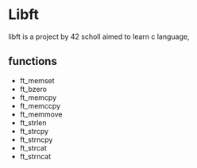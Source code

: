 # Libft

libft is a project by 42 scholl aimed to learn c language,

## functions

- ft_memset
- ft_bzero
- ft_memcpy
- ft_memccpy
- ft_memmove
- ft_strlen
- ft_strcpy
- ft_strncpy
- ft_strcat
- ft_strncat
